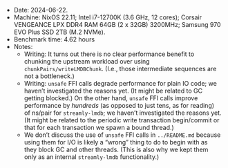 * Date: 2024-06-22.
* Machine: NixOS 22.11; Intel i7-12700K (3.6 GHz, 12 cores); Corsair VENGEANCE LPX DDR4 RAM 64GB (2 x 32GB) 3200MHz; Samsung 970 EVO Plus SSD 2TB (M.2 NVMe).
* Benchmark time: 4.62 hours
* Notes:
    - Writing: It turns out there is no clear performance benefit to chunking the upstream workload over using `chunkPairs/writeLMDBChunk`. (I.e., those intermediate sequences are not a bottleneck.)
    - Writing: `unsafe` FFI calls degrade performance for plain IO code; we haven’t investigated the reasons yet. (It might be related to GC getting blocked.) On the other hand, `unsafe` FFI calls improve performance by *hundreds* (as opposed to just tens, as for reading) of ns/pair for `streamly-lmdb`; we haven’t investigated the reasons yet. (It might be related to the periodic write transaction begin/commit or that for each transaction we spawn a bound thread.)
    - We don’t discuss the use of `unsafe` FFI calls in `../README.md` because using them for I/O is likely a “wrong” thing to do to begin with as they block GC and other threads. (This is also why we kept them only as an internal `streamly-lmdb` functionality.)
